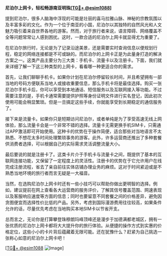 **尼泊尔上网卡，轻松畅游南亚明珠[[TG💪+ @esim1088](https://t.me/s/esim1088)]**

提到尼泊尔，很多人脑海中浮现的可能是壮丽的喜马拉雅山脉、神秘的宗教氛围以及丰富多彩的文化。作为一个位于南亚的小国，尼泊尔以其独特的自然风光和人文魅力吸引着来自世界各地的游客。然而，对于旅行者来说，语言障碍、网络覆盖不全等问题常常让人感到困扰。这时，一款合适的尼泊尔上网卡就显得尤为重要了。

在尼泊尔旅行时，无论是为了记录沿途美景，还是需要实时查询信息以便规划行程，稳定的网络连接都是不可或缺的。而尼泊尔的上网卡正是为此量身打造的解决方案之一。这类产品主要分为三大类：手机卡、流量卡以及注册卡。下面，我们就来详细了解一下这三种类型的上网卡，看看哪一种更适合你的需求。

首先，让我们聊聊手机卡。如果你计划在尼泊尔停留较长时间，并且希望拥有一部当地的号码方便联系当地人或接收重要信息，那么手机卡将是最佳选择。购买一张尼泊尔手机卡后，你可以享受到本地通话、短信服务以及互联网接入等功能。不过需要注意的是，手机卡通常需要提供护照等身份证明文件进行实名登记，因此初次使用可能会稍显繁琐。但是一旦搞定这些手续，你就能享受到长期稳定的通信服务了。

接下来是流量卡。如果你只是短期访问尼泊尔，或者单纯是为了享受高速无线上网体验，那么流量卡会是一个非常不错的选择。流量卡无需更换手机SIM卡，只需通过APP激活即可开始使用。这种卡的优势在于操作简便，适合那些对当地语言不太熟悉、不想花太多时间处理繁琐事务的游客。此外，许多运营商还推出了多种套餐供消费者选择，可以根据自己的实际需求灵活调整流量大小。

最后要说的就是注册卡了。这类卡片介于手机卡与流量卡之间，既提供了基本的互联网连接功能，又保留了一定程度上的灵活性。注册卡的优势在于它允许用户在线完成注册流程，省去了亲自前往实体店铺办理业务的麻烦。这对于时间紧迫或是不熟悉当地环境的旅行者而言无疑是一大福音。

当然，在选购尼泊尔上网卡时还有一些小技巧可以帮助你做出更明智的选择。例如，建议提前在网上查看各大运营商的服务评价，了解其信号覆盖范围、网速表现以及客服响应速度等方面的信息；同时也要留意不同套餐之间的价格差异，避免因贪图便宜而选择性价比低的产品。另外，考虑到国际漫游费用往往较高，如果条件允许的话，尽量优先考虑在当地购买本地SIM卡以节省开支。

总而言之，无论你是打算攀登珠穆朗玛峰顶峰还是漫步于加德满都老城区，拥有一张优质的尼泊尔上网卡都将大大提升你的旅行体验。从便捷的操作方式到实惠的价格定位，这些小小的卡片背后蕴藏着无限可能。还在犹豫什么？赶紧为自己挑选一张称心如意的尼泊尔上网卡吧！

[[TG💪+ @esim1088](https://t.me/s/esim1088) ![Image](https://i.postimg.cc/4NQfJmqS/Snipaste-2025-05-13-00-14-12.png)]